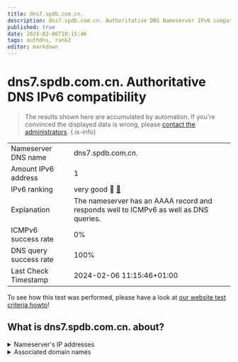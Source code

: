 ```yaml
---
title: dns7.spdb.com.cn.
description: dns7.spdb.com.cn. Authoritative DNS Nameserver IPv6 compatibility
published: true
date: 2024-02-06T10:15:46
tags: authdns, rank2
editor: markdown
---
```


# dns7.spdb.com.cn. Authoritative DNS IPv6 compatibility

> The results shown here are accumulated by automation. If you're convinced the displayed data is wrong, please [contact the administrators](/howto/chat). 
{.is-info}




|   |   |
| - | - |
| Nameserver DNS name | dns7.spdb.com.cn.
| Amount IPv6 address | 1
| IPv6 ranking | very good :2nd_place_medal: [🔗](/howto/ranking) |
| Explanation | The nameserver has an AAAA record and responds well to ICMPv6 as well as DNS queries. |
| ICMPv6 success rate | 0%|
| DNS query success rate | 100% |
| Last Check Timestamp | 2024-02-06 11:15:46+01:00 |

To see how this test was performed, please have a look at [our website test criteria howto](/howto/testcriteria/authdns)!


## What is dns7.spdb.com.cn. about?




<details>
<summary>Nameserver's IP addresses</summary>

2405:3140:31:51fe::b2

</details>



<details>
<summary>Associated domain names</summary>

www.spdb.com.cn

</details>
